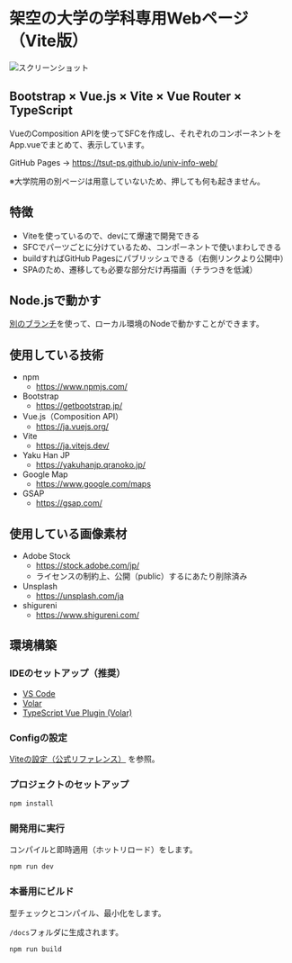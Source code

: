 # 架空の大学の学科専用Webページ（Vite版）

![スクリーンショット](https://github.com/Tsut-ps/univ-info-web/assets/73014392/87064ce3-3080-434a-ba38-c423befb0b6f)

## Bootstrap × Vue.js × Vite × Vue Router × TypeScript
VueのComposition APIを使ってSFCを作成し、それぞれのコンポーネントをApp.vueでまとめて、表示しています。

GitHub Pages → https://tsut-ps.github.io/univ-info-web/

※大学院用の別ページは用意していないため、押しても何も起きません。

## 特徴
- Viteを使っているので、devにて爆速で開発できる
- SFCでパーツごとに分けているため、コンポーネントで使いまわしできる
- buildすればGitHub Pagesにパブリッシュできる（右側リンクより公開中）
- SPAのため、遷移しても必要な部分だけ再描画（チラつきを低減）

## Node.jsで動かす
[別のブランチ](https://github.com/Tsut-ps/univ-info-web/tree/node)を使って、ローカル環境のNodeで動かすことができます。

## 使用している技術
- npm
  - https://www.npmjs.com/
- Bootstrap
  - https://getbootstrap.jp/
- Vue.js（Composition API）
  - https://ja.vuejs.org/
- Vite
  - https://ja.vitejs.dev/
- Yaku Han JP
  - https://yakuhanjp.qranoko.jp/
- Google Map
  - https://www.google.com/maps
- GSAP
  - https://gsap.com/

## 使用している画像素材
- Adobe Stock
  - https://stock.adobe.com/jp/
  - ライセンスの制約上、公開（public）するにあたり削除済み
- Unsplash
  - https://unsplash.com/ja
- shigureni
  - https://www.shigureni.com/

## 環境構築

### IDEのセットアップ（推奨）

- [VS Code](https://code.visualstudio.com/)
- [Volar](https://marketplace.visualstudio.com/items?itemName=Vue.volar)
- [TypeScript Vue Plugin (Volar)](https://marketplace.visualstudio.com/items?itemName=Vue.vscode-typescript-vue-plugin)

### Configの設定

[Viteの設定（公式リファレンス）](https://ja.vitejs.dev/config/) を参照。

### プロジェクトのセットアップ

```sh
npm install
```

### 開発用に実行
コンパイルと即時適用（ホットリロード）をします。

```sh
npm run dev
```

### 本番用にビルド
型チェックとコンパイル、最小化をします。

`/docs`フォルダに生成されます。

```sh
npm run build
```
